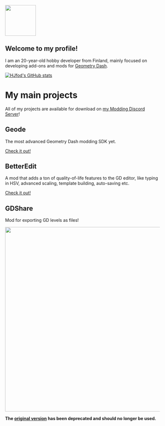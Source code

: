 <img src="https://media.discordapp.net/attachments/660797754271989760/850821520972578846/logo-imp.jpg?width=701&height=701" width="100"/>

## Welcome to my profile!

I am an 20-year-old hobby developer from Finland, mainly focused on developing add-ons and mods for [Geometry Dash](https://store.steampowered.com/app/322170/Geometry_Dash/).

[![HJfod's GitHub stats](https://github-readme-stats.vercel.app/api?username=hjfod&count_private=true&show_icons=true&theme=radical)](https://github.com/anuraghazra/github-readme-stats)

# My main projects

All of my projects are available for download on [my Modding Discord Server](https://discord.gg/K9Kuh3hzTC)!

## Geode

The most advanced Geometry Dash modding SDK yet.

[Check it out!](https://github.com/geode-sdk)

## BetterEdit

A mod that adds a ton of quality-of-life features to the GD editor, like typing in HSV, advanced scaling, template building, auto-saving etc.

[Check it out!](https://github.com/HJfod/BetterEdit)

## GDShare

Mod for exporting GD levels as files!

<img src="https://media.discordapp.net/attachments/822517360706453554/832705873041948743/unknown.png?width=1245&height=701" width="600">

**The [original version](https://github.com/HJfod/gdshare) has been deprecated and should no longer be used.**
